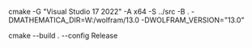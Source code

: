 cmake -G "Visual Studio 17 2022" -A x64 -S ../src -B .  -DMATHEMATICA_DIR=W:/wolfram/13.0 -DWOLFRAM_VERSION="13.0"

cmake --build . --config Release
